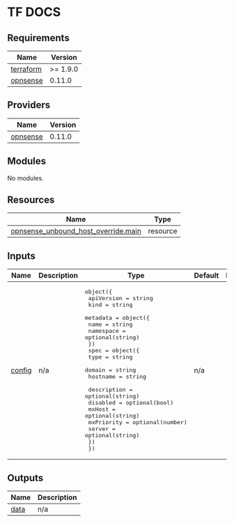 <!-- markdownlint-disable MD041 -->
<!-- markdownlint-disable MD033 -->
<!-- markdownlint-disable MD028 -->

# TF DOCS

<!-- prettier-ignore-start -->

<!-- BEGIN_TF_DOCS -->
## Requirements

| Name | Version |
|------|---------|
| <a name="requirement_terraform"></a> [terraform](#requirement\_terraform) | >= 1.9.0 |
| <a name="requirement_opnsense"></a> [opnsense](#requirement\_opnsense) | 0.11.0 |

## Providers

| Name | Version |
|------|---------|
| <a name="provider_opnsense"></a> [opnsense](#provider\_opnsense) | 0.11.0 |

## Modules

No modules.

## Resources

| Name | Type |
|------|------|
| [opnsense_unbound_host_override.main](https://registry.terraform.io/providers/browningluke/opnsense/0.11.0/docs/resources/unbound_host_override) | resource |

## Inputs

| Name | Description | Type | Default | Required |
|------|-------------|------|---------|:--------:|
| <a name="input_config"></a> [config](#input\_config) | n/a | <pre>object({<br/>    apiVersion = string<br/>    kind       = string<br/>    metadata = object({<br/>      name      = string<br/>      namespace = optional(string)<br/>    })<br/>    spec = object({<br/>      type    = string<br/>      domain  = string<br/>      hostname = string<br/><br/>      description = optional(string)<br/>      disabled = optional(bool)<br/>      mxHost = optional(string)<br/>      mxPriority = optional(number)<br/>      server = optional(string)<br/>    })<br/>  })</pre> | n/a | yes |

## Outputs

| Name | Description |
|------|-------------|
| <a name="output_data"></a> [data](#output\_data) | n/a |
<!-- END_TF_DOCS -->

<!-- prettier-ignore-end -->
